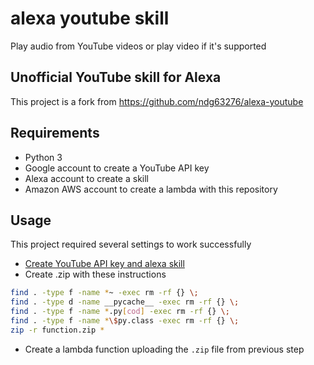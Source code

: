 # alexa youtube skill
Play audio from YouTube videos or play video if it's supported

## Unofficial YouTube skill for Alexa
This project is a fork from https://github.com/ndg63276/alexa-youtube

## Requirements
* Python 3
* Google account to create a YouTube API key
* Alexa account to create a skill
* Amazon AWS account to create a lambda with this repository


## Usage
This project required several settings to work successfully

* [Create YouTube API key and alexa skill](https://www.youtube.com/watch?v=aU1BmeJP3o8)
* Create .zip with these instructions
```sh
find . -type f -name *~ -exec rm -rf {} \;
find . -type d -name __pycache__ -exec rm -rf {} \;
find . -type f -name *.py[cod] -exec rm -rf {} \;
find . -type f -name *\$py.class -exec rm -rf {} \;
zip -r function.zip *
```
* Create a lambda function uploading the `.zip` file from previous step

